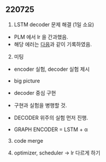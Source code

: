 ## 220725

1. LSTM decoder 문제 해결 (1일 소요)
- PLM 에서 lr 을 간과했음.
- 해당 에러는 [다음](https://heygeronimo.tistory.com/13)과 같이 기록하였음.

2. 미팅
- encoder 실험, decoder 실험 제시
- big picture
- decoder 중심 구현


- 구현과 실험을 병행할 것.
- DECODER 위주의 실험 먼저 진행.
- GRAPH ENCODER = LSTM + α

3. code merge

4. optimizer, scheduler -> lr 다르게 하기
